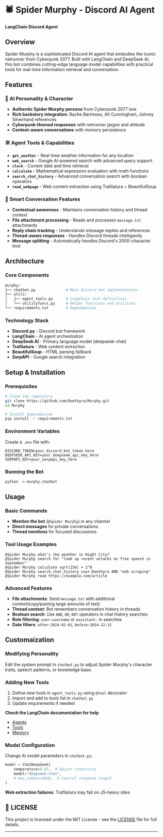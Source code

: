 # 🕷️ Spider Murphy - Discord AI Agent

**LangChain Discord Agent**

## Overview

Spider Murphy is a sophisticated Discord AI agent that embodies the iconic netrunner from Cyberpunk 2077. Built with LangChain and DeepSeek AI, this bot combines cutting-edge language model capabilities with practical tools for real-time information retrieval and conversation.

## Features

### 🤖 **AI Personality & Character**
- **Authentic Spider Murphy persona** from Cyberpunk 2077 lore
- **Rich backstory integration**: Rache Bartmoss, Alt Cunningham, Johnny Silverhand references
- **Cyberpunk-themed responses** with netrunner jargon and attitude
- **Context-aware conversations** with memory persistence

### 🛠️ **Agent Tools & Capabilities**
- **`get_weather`** - Real-time weather information for any location
- **`web_search`** - Google AI-powered search with advanced query support
- **`clock`** - Current date and time retrieval  
- **`calculate`** - Mathematical expression evaluation with math functions
- **`search_chat_history`** - Advanced conversation search with boolean operators
- **`read_webpage`** - Web content extraction using Trafilatura + BeautifulSoup

### 💬 **Smart Conversation Features**
- **Contextual awareness** - Maintains conversation history and thread context
- **File attachment processing** - Reads and processes `message.txt` attachments
- **Reply chain tracking** - Understands message replies and references
- **Thread-aware responses** - Handles Discord threads intelligently
- **Message splitting** - Automatically handles Discord's 2000-character limit

## Architecture

### **Core Components**
```python
murphy/
├── chatbot.py              # Main Discord bot implementation
├── utils/
│   ├── agent_tools.py      # LangChain tool definitions
│   └── utilityfuncs.py     # Helper functions and utilities
└── requirements.txt        # Dependencies
```

### **Technology Stack**
- **Discord.py** - Discord bot framework
- **LangChain** - AI agent orchestration
- **DeepSeek AI** - Primary language model (deepseek-chat)
- **Trafilatura** - Web content extraction
- **BeautifulSoup** - HTML parsing fallback
- **SerpAPI** - Google search integration

## Setup & Installation

### **Prerequisites**
```bash
# Clone the repository
git clone https://github.com/Daethyra/Murphy.git
cd Murphy

# Install dependencies
pip install -r requirements.txt
```

### **Environment Variables**
Create a `.env` file with:
```env
DISCORD_TOKEN=your_discord_bot_token_here
DEEPSEEK_API_KEY=your_deepseek_api_key_here  
SERPAPI_KEY=your_serpapi_key_here
```

### **Running the Bot**
```bash
python -m murphy.chatbot
```

## Usage

### **Basic Commands**
- **Mention the bot** (`@Spider Murphy`) in any channel
- **Direct messages** for private conversations
- **Thread mentions** for focused discussions

### **Tool Usage Examples**
```
@Spider Murphy what's the weather in Night City?
@Spider Murphy search for "look up recent attacks on free speech in September"
@Spider Murphy calculate sqrt(256) + 2^8
@Spider Murphy search_chat_history user:Daethyra AND "web scraping"
@Spider Murphy read https://example.com/article
```

### **Advanced Features**
- **File attachments**: Send `message.txt` with additional context(copy/pasting large amounts of text)
- **Thread context**: Bot remembers conversation history in threads
- **Boolean search**: Use `AND`, `OR`, `NOT` operators in chat history searches
- **Role filtering**: `user:username` or `assistant:` in searches
- **Date filters**: `after:2024-01-01`, `before:2024-12-31`

## Customaization

### **Modifying Personality**
Edit the system prompt in `chatbot.py` to adjust Spider Murphy's character traits, speech patterns, or knowledge base.

### **Adding New Tools**
1. Define new tools in `agent_tools.py` using `@tool` decorator
2. Import and add to tools list in `chatbot.py`
3. Update requirements if needed

**Check the LangChain documentation for help**
  - [Agents](https://docs.langchain.com/oss/python/langchain/tools)
  - [Tools](https://docs.langchain.com/oss/python/langchain/tools)
  - [Memory](https://docs.langchain.com/oss/python/langchain/short-term-memory)

### **Model Configuration**
Change AI model parameters in `chatbot.py`:
```python
model = ChatDeepSeek(
    temperature=0.67,  # Adjust creativity
    model="deepseek-chat",
    # max_tokens=2048,  # Control response length
)
```

**Web extraction failures**: Trafilatura may fail on JS-heavy sites

## 📜 LICENSE

This project is licensed under the MIT License - see the [LICENSE](./LICENSE) file for full details.

---